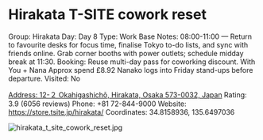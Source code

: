 # Hirakata T-SITE cowork reset

Group: Hirakata
Day: Day 8
Type: Work Base
Notes: 08:00-11:00 — Return to favourite desks for focus time, finalise Tokyo to-do lists, and sync with friends online. Grab corner booths with power outlets; schedule midday break at 11:30. Booking: Reuse multi-day pass for coworking discount. With You + Nana Approx spend £8.92 Nanako logs into Friday stand-ups before departure.
Visited: No

[Address: 12-２ Okahigashichō, Hirakata, Osaka 573-0032, Japan](https://maps.google.com/?cid=17127482803001824153)
Rating: 3.9 (6056 reviews)
Phone: +81 72-844-9000
Website: https://store.tsite.jp/hirakata/
Coordinates: 34.8158936, 135.6497036

![hirakata_t_site_cowork_reset.jpg](Hirakata%20T-SITE%20cowork%20reset%20hirakatatsit01f6762bc0/hirakata_t_site_cowork_reset.jpg)
